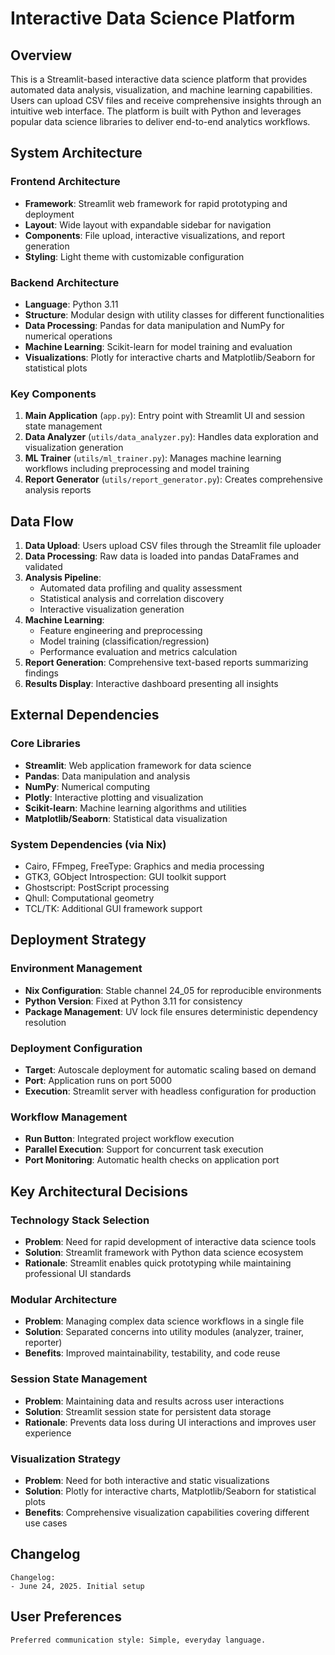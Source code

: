 # Interactive Data Science Platform

## Overview

This is a Streamlit-based interactive data science platform that provides automated data analysis, visualization, and machine learning capabilities. Users can upload CSV files and receive comprehensive insights through an intuitive web interface. The platform is built with Python and leverages popular data science libraries to deliver end-to-end analytics workflows.

## System Architecture

### Frontend Architecture
- **Framework**: Streamlit web framework for rapid prototyping and deployment
- **Layout**: Wide layout with expandable sidebar for navigation
- **Components**: File upload, interactive visualizations, and report generation
- **Styling**: Light theme with customizable configuration

### Backend Architecture
- **Language**: Python 3.11
- **Structure**: Modular design with utility classes for different functionalities
- **Data Processing**: Pandas for data manipulation and NumPy for numerical operations
- **Machine Learning**: Scikit-learn for model training and evaluation
- **Visualizations**: Plotly for interactive charts and Matplotlib/Seaborn for statistical plots

### Key Components
1. **Main Application** (`app.py`): Entry point with Streamlit UI and session state management
2. **Data Analyzer** (`utils/data_analyzer.py`): Handles data exploration and visualization generation
3. **ML Trainer** (`utils/ml_trainer.py`): Manages machine learning workflows including preprocessing and model training
4. **Report Generator** (`utils/report_generator.py`): Creates comprehensive analysis reports

## Data Flow

1. **Data Upload**: Users upload CSV files through the Streamlit file uploader
2. **Data Processing**: Raw data is loaded into pandas DataFrames and validated
3. **Analysis Pipeline**: 
   - Automated data profiling and quality assessment
   - Statistical analysis and correlation discovery
   - Interactive visualization generation
4. **Machine Learning**: 
   - Feature engineering and preprocessing
   - Model training (classification/regression)
   - Performance evaluation and metrics calculation
5. **Report Generation**: Comprehensive text-based reports summarizing findings
6. **Results Display**: Interactive dashboard presenting all insights

## External Dependencies

### Core Libraries
- **Streamlit**: Web application framework for data science
- **Pandas**: Data manipulation and analysis
- **NumPy**: Numerical computing
- **Plotly**: Interactive plotting and visualization
- **Scikit-learn**: Machine learning algorithms and utilities
- **Matplotlib/Seaborn**: Statistical data visualization

### System Dependencies (via Nix)
- Cairo, FFmpeg, FreeType: Graphics and media processing
- GTK3, GObject Introspection: GUI toolkit support
- Ghostscript: PostScript processing
- Qhull: Computational geometry
- TCL/TK: Additional GUI framework support

## Deployment Strategy

### Environment Management
- **Nix Configuration**: Stable channel 24_05 for reproducible environments
- **Python Version**: Fixed at Python 3.11 for consistency
- **Package Management**: UV lock file ensures deterministic dependency resolution

### Deployment Configuration
- **Target**: Autoscale deployment for automatic scaling based on demand
- **Port**: Application runs on port 5000
- **Execution**: Streamlit server with headless configuration for production

### Workflow Management
- **Run Button**: Integrated project workflow execution
- **Parallel Execution**: Support for concurrent task execution
- **Port Monitoring**: Automatic health checks on application port

## Key Architectural Decisions

### Technology Stack Selection
- **Problem**: Need for rapid development of interactive data science tools
- **Solution**: Streamlit framework with Python data science ecosystem
- **Rationale**: Streamlit enables quick prototyping while maintaining professional UI standards

### Modular Architecture
- **Problem**: Managing complex data science workflows in a single file
- **Solution**: Separated concerns into utility modules (analyzer, trainer, reporter)
- **Benefits**: Improved maintainability, testability, and code reuse

### Session State Management
- **Problem**: Maintaining data and results across user interactions
- **Solution**: Streamlit session state for persistent data storage
- **Rationale**: Prevents data loss during UI interactions and improves user experience

### Visualization Strategy
- **Problem**: Need for both interactive and static visualizations
- **Solution**: Plotly for interactive charts, Matplotlib/Seaborn for statistical plots
- **Benefits**: Comprehensive visualization capabilities covering different use cases

## Changelog

```
Changelog:
- June 24, 2025. Initial setup
```

## User Preferences

```
Preferred communication style: Simple, everyday language.
```